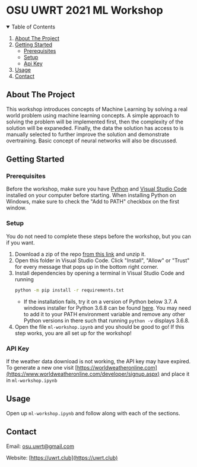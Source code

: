 # OSU UWRT 2021 ML Workshop

<!-- TABLE OF CONTENTS -->
<details open="open">
  <summary>Table of Contents</summary>
  <ol>
    <li>
      <a href="#about-the-project">About The Project</a>
    </li>
    <li>
      <a href="#getting-started">Getting Started</a>
      <ul>
        <li><a href="#prerequisites">Prerequisites</a></li>
        <li><a href="#setup">Setup</a></li>
        <li><a href="#api-key">Api Key</a></li>
      </ul>
    </li>
    <li><a href="#usage">Usage</a></li>
    <li><a href="#contact">Contact</a></li>
  </ol>
</details>

<!-- ABOUT THE PROJECT -->

## About The Project

This workshop introduces concepts of Machine Learning by solving a real world problem using machine learning concepts. A simple approach to solving the problem will be implemented first, then the complexity of the solution will be expaneded. Finally, the data the solution has access to is manually selected to further improve the solution and demonstrate overtraining. Basic concept of neural networks will also be discussed.

<!-- GETTING STARTED -->

## Getting Started

### Prerequisites

Before the workshop, make sure you have [Python](https://www.python.org/downloads/) and [Visual Studio Code](https://code.visualstudio.com/download) installed on your computer before starting. When installing Python on Windows, make sure to check the "Add to PATH" checkbox on the first window.

### Setup

You do not need to complete these steps before the workshop, but you can if you want.

1. Download a zip of the repo [from this link](https://github.com/osu-uwrt/2021_ML_Workshop/zipball/master) and unzip it.
2. Open this folder in Visual Studio Code. Click "Install", "Allow" or "Trust" for every message that pops up in the bottom right corner.
3. Install dependencies by opening a terminal in Visual Studio Code and running
   ```sh
   python -m pip install -r requirements.txt
   ```
   - If the installation fails, try it on a version of Python below 3.7. A windows installer for Python 3.6.8 can be found [here](https://www.python.org/ftp/python/3.6.8/python-3.6.8-amd64.exe). You may need to add it to your PATH environment variable and remove any other Python versions in there such that running `python -v` displays 3.6.8.
4. Open the file `ml-workshop.ipynb` and you should be good to go! If this step works, you are all set up for the workshop!

### API Key

If the weather data download is not working, the API key may have expired. To generate a new one visit [https://worldweatheronline.com](https://www.worldweatheronline.com/developer/signup.aspx) and place it in `ml-workshop.ipynb`

<!-- USAGE EXAMPLES -->

## Usage

Open up `ml-workshop.ipynb` and follow along with each of the sections.

<!-- CONTACT -->

## Contact

Email: [osu.uwrt@gmail.com](mailto://osu.uwrt@gmail.com)

Website: [https://uwrt.club](https://uwrt.club)
